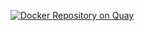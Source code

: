 [![Docker Repository on Quay](https://quay.io/repository/exsules/coreos-nginx-proxy/status "Docker Repository on Quay")](https://quay.io/repository/exsules/coreos-nginx-proxy)